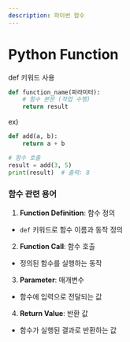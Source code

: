 ```yaml
---
description: 파이썬 함수
---
```


# Python Function

def 키워드 사용

```python
def function_name(파라미터):
    # 함수 본문 (작업 수행)
    return result
```

ex)

```python
def add(a, b):
    return a + b

# 함수 호출
result = add(3, 5)
print(result)  # 출력: 8
```



### 함수 관련 용어

1. **Function Definition**: 함수 정의

* `def` 키워드로 함수 이름과 동작 정의

2. **Function Call**: 함수 호출

* 정의된 함수를 실행하는 동작

3. **Parameter**: 매개변수

* 함수에 입력으로 전달되는 값

4. **Return Value**: 반환 값

* 함수가 실행된 결과로 반환하는 값

